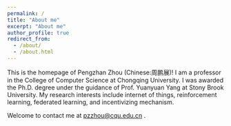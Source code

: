 ```yaml
---
permalink: /
title: "About me"
excerpt: "About me"
author_profile: true
redirect_from: 
  - /about/
  - /about.html
---
```


This is the homepage of Pengzhan Zhou (Chinese:周鹏展)! I am a professor in the College of Computer Science at Chongqing University. I was awarded the Ph.D. degree under the guidance of  Prof. Yuanyuan Yang at Stony Brook University. My research interests include internet of things, reinforcement learning, federated learning, and incentivizing mechanism.

Welcome to contact me at pzzhou@cqu.edu.cn .

